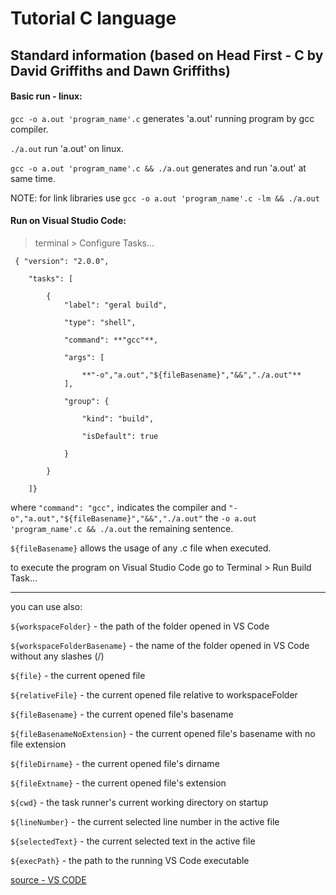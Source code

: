 # Tutorial C language
## Standard information (based on Head First - C by David Griffiths and Dawn Griffiths)


#### Basic run - linux:

`gcc -o a.out 'program_name'.c` generates 'a.out' running program by gcc compiler.

`./a.out` run 'a.out' on linux.

`gcc -o a.out 'program_name'.c && ./a.out` generates and run 'a.out' at same time.

NOTE: for link libraries use `gcc -o a.out 'program_name'.c -lm && ./a.out`


#### Run on Visual Studio Code:

> terminal > Configure Tasks...

```
 { "version": "2.0.0",

    "tasks": [
    
        {
            "label": "geral build",
            
            "type": "shell",
            
            "command": **"gcc"**,
            
            "args": [
            
                **"-o","a.out","${fileBasename}","&&","./a.out"**
            ],
            
            "group": {
            
                "kind": "build",
                
                "isDefault": true
                
            }
            
        }
        
    ]}
```
 

where `"command": "gcc",` indicates the compiler and `"-o","a.out","${fileBasename}","&&","./a.out"` the `-o a.out 'program_name'.c && ./a.out` the remaining sentence.

`${fileBasename}` allows the usage of any .c file when executed. 

to execute the program on Visual Studio Code go to Terminal > Run Build Task...

________________________________________________________________________________________________________

you can use also:

`${workspaceFolder}` - the path of the folder opened in VS Code

`${workspaceFolderBasename}` - the name of the folder opened in VS Code without any slashes (/)

`${file}` - the current opened file

`${relativeFile}` - the current opened file relative to workspaceFolder

`${fileBasename}` - the current opened file's basename

`${fileBasenameNoExtension}` - the current opened file's basename with no file extension

`${fileDirname}` - the current opened file's dirname

`${fileExtname}` - the current opened file's extension

`${cwd}` - the task runner's current working directory on startup

`${lineNumber}` - the current selected line number in the active file

`${selectedText}` - the current selected text in the active file

`${execPath}` - the path to the running VS Code executable

[source - VS CODE](https://code.visualstudio.com/docs/editor/variables-reference)
